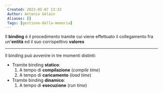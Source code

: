 ```yaml
---
 Created: 2023-05-07 13:32
 Author: Antonio Gelain
 Aliases: []
 Tags: [gestione-della-memoria]
---
```


Il **binding** è il procedimento tramite cui viene effettuato il collegamento fra un'**entità** ed il suo corrispettivo **valores**

---

Il binding può avvenire in tre momenti distinti:
- Tramite binding **statico**:
	1. A tempo di **compilazione** (*compile time*)
	2. A tempo di **caricamento** (*load time*)
- Tramite binding **dinamico**:
	1. A tempo di **esecuzione** (*run time*)